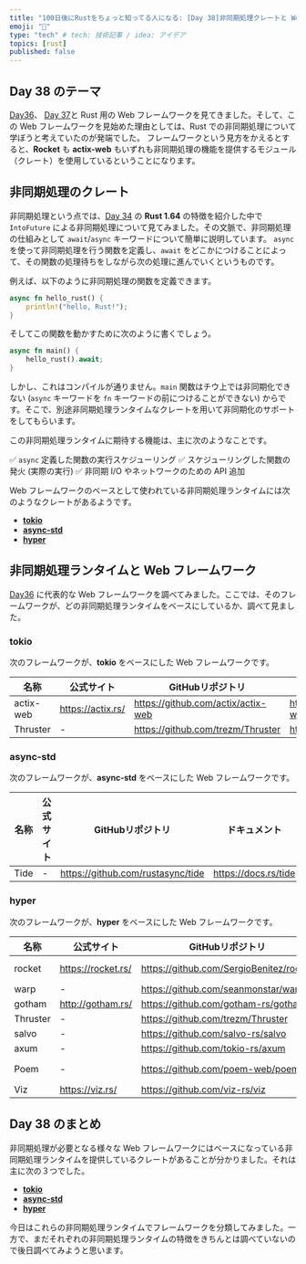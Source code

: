```yaml
---
title: "100日後にRustをちょっと知ってる人になる: [Day 38]非同期処理クレートと Web フレームワーク"
emoji: "🦀"
type: "tech" # tech: 技術記事 / idea: アイデア
topics: [rust]
published: false
---
```

## Day 38 のテーマ

[Day36](https://zenn.dev/shinyay/articles/hello-rust-day036)、 [Day 37](https://zenn.dev/shinyay/articles/hello-rust-day037)と Rust 用の Web フレームワークを見てきました。そして、この Web フレームワークを見始めた理由としては、Rust での非同期処理について学ぼうと考えていたのが発端でした。
フレームワークという見方をかえるとすると、**Rocket** も **actix-web** もいずれも非同期処理の機能を提供するモジュール（クレート）を使用しているということになります。

## 非同期処理のクレート

非同期処理という点では、[Day 34](https://zenn.dev/shinyay/articles/hello-rust-day034) の **Rust 1.64** の特徴を紹介した中で `IntoFuture` による非同期処理について見てみました。その文脈で、非同期処理の仕組みとして `await`/`async` キーワードについて簡単に説明しています。
`async` を使って非同期処理を行う関数を定義し、`await` をどこかにつけることによって、その関数の処理待ちをしながら次の処理に進んでいくというものです。

例えば、以下のように非同期処理の関数を定義できます。

```rust
async fn hello_rust() {
    println!("hello, Rust!");
}
```

そしてこの関数を動かすために次のように書くでしょう。

```rust
async fn main() {
    hello_rust().await;
}
```

しかし、これはコンパイルが通りません。`main` 関数はチウ上では非同期化できない (`async` キーワードを `fn` キーワードの前につけることができない) からです。そこで、別途非同期処理ランタイムなクレートを用いて非同期化のサポートをしてもらいます。

この非同期処理ランタイムに期待する機能は、主に次のようなことです。

✅ `async` 定義した関数の実行スケジューリング
✅ スケジューリングした関数の発火 (実際の実行)
✅ 非同期 I/O やネットワークのための API 追加

Web フレームワークのベースとして使われている非同期処理ランタイムには次のようなクレートがあるようです。

- **[tokio](https://tokio.rs/)**
- **[async-std](https://book.async.rs/)**
- **[hyper](https://hyper.rs/)**

## 非同期処理ランタイムと Web フレームワーク

[Day36](https://zenn.dev/shinyay/articles/hello-rust-day036) に代表的な Web フレームワークを調べてみました。ここでは、そのフレームワークが、どの非同期処理ランタイムをベースにしているか、調べて見ました。

### tokio

次のフレームワークが、**tokio** をベースにした Web フレームワークです。

|名称|公式サイト|GitHubリポジトリ|ドキュメント|
|---|--------|---------------|----------|
|actix-web|https://actix.rs/|https://github.com/actix/actix-web|https://docs.rs/actix-web/latest/actix_web/|
|Thruster|-|https://github.com/trezm/Thruster|https://docs.rs/thruster|

### async-std

次のフレームワークが、**async-std** をベースにした Web フレームワークです。

|名称|公式サイト|GitHubリポジトリ|ドキュメント|
|---|--------|---------------|----------|
|Tide|-|https://github.com/rustasync/tide|https://docs.rs/tide|

### hyper

次のフレームワークが、**hyper** をベースにした Web フレームワークです。

|名称|公式サイト|GitHubリポジトリ|ドキュメント|
|---|--------|---------------|----------|
|rocket|https://rocket.rs/|https://github.com/SergioBenitez/rocket|https://rocket.rs/v0.5-rc/guide/introduction/|
|warp|-|https://github.com/seanmonstar/warp|https://docs.rs/warp/|
|gotham|http://gotham.rs/|https://github.com/gotham-rs/gotham/|https://docs.rs/gotham/|
|Thruster|-|https://github.com/trezm/Thruster|https://docs.rs/thruster|
|salvo|-|https://github.com/salvo-rs/salvo|https://docs.rs/salvo/|
|axum|-|https://github.com/tokio-rs/axum|https://docs.rs/axum|
|Poem|-|https://github.com/poem-web/poem|https://github.com/poem-web/poem/blob/master/poem/README.md|
|Viz|https://viz.rs/|https://github.com/viz-rs/viz|https://docs.rs/viz/|

## Day 38 のまとめ

非同期処理が必要となる様々な Web フレームワークにはベースになっている非同期処理ランタイムを提供しているクレートがあることが分かりました。それは主に次の３つでした。

- **[tokio](https://tokio.rs/)**
- **[async-std](https://book.async.rs/)**
- **[hyper](https://hyper.rs/)**

今日はこれらの非同期処理ランタイムでフレームワークを分類してみました。一方で、まだそれぞれの非同期処理ランタイムの特徴をきちんとは調べていないので後日調べてみようと思います。
